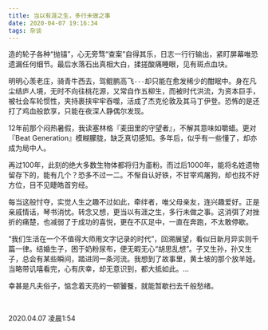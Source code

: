 ```yaml
---
title: 当以有涯之生，多行未做之事
date: 2020-04-07 19:16:34
tags: 杂谈
---
```




造的轮子各种“抛锚”，心无旁骛“查案”自得其乐，日志一行行输出，紧盯屏幕唯恐遗漏任何细节。最后水落石出真相大白，揉搓酸痛睡眼，见有斑点血块。

明明心羡老庄，骑青牛西去，驾鲲鹏高飞`---`却只能在愈发稀少的酣眠中。身在凡尘结庐人境，无时不向往桃花源，又常自作五柳生，而被时代洪流，为资本巨手，被社会车轮惯性，夹持裹挟牢牢吞噬，活成了杰克伦敦及其马丁伊登。恐怖的是还打了鸡血般歆享，只能在夜深人静偶尔发现。

12年前那个闷热暑假，我读塞林格『麦田里的守望者』，不解其意味如嚼蜡。更对『Beat Generation』模糊朦胧，缺乏真切感知。多年后，似乎有一些懂了，却亦成为局中人。

再过100年，此刻的绝大多数生物体都将归为齑粉。而过后1000年，能将名姓遗物留存下的，能有几个？恐多不过一二。不惭自认好铁，不甘宰鸡屠狗，却也找不好方位，目不见睫皓首穷经。

每当这般忖夺，实觉人生之趣不过如此，牵绊者，唯父母亲友，连兴趣爱好。正是亲戚情话，琴书消忧。转念又想，更当以有涯之生，多行未做之事。这消弭了对挫折的痛楚，也减弱了于成功的喜悦，更在不仄足中，一直在奔跑，不太敢停歇。

“我们生活在一个不值得大师用文字记录的时代”，回溯展望，看似日新月异实则千篇一律。结婚生子，困于奶粉尿布，便无暇无心“胡思乱想”。子又生孙，孙又生子，总会有某些瞬间，踏进同一条河流。我想到了故事里，黄土坡的那个放羊娃。当略带讥嘻看完，心有庆幸，却无意识到，都大抵如此。…

幸甚是凡夫俗子，惦念着天亮的一顿饕餮，就能暂歇扫去千般愁绪。

<br>


2020.04.07 凌晨1:54

